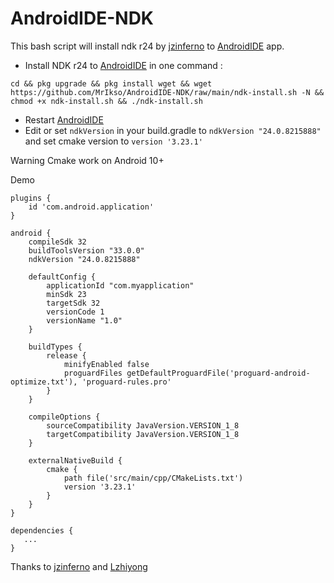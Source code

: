 # AndroidIDE-NDK
This bash script will install ndk r24 by [jzinferno](https://github.com/jzinferno) to  [AndroidIDE](https://github.com/itsaky/AndroidIDE) app.
- Install NDK r24 to [AndroidIDE](https://github.com/itsaky/AndroidIDE) in one command :
```
cd && pkg upgrade && pkg install wget && wget https://github.com/MrIkso/AndroidIDE-NDK/raw/main/ndk-install.sh -N && chmod +x ndk-install.sh && ./ndk-install.sh
```
- Restart [AndroidIDE](https://github.com/itsaky/AndroidIDE)
- Edit or set ```ndkVersion``` in your build.gradle to ```ndkVersion "24.0.8215888"``` and set cmake version to ```version '3.23.1'```

Warning Cmake work on Android 10+

Demo

```
plugins {
    id 'com.android.application'
}

android {
    compileSdk 32
    buildToolsVersion "33.0.0"
    ndkVersion "24.0.8215888"

    defaultConfig {
        applicationId "com.myapplication"
        minSdk 23
        targetSdk 32
        versionCode 1
        versionName "1.0"
    }
    
    buildTypes {
        release {
            minifyEnabled false
            proguardFiles getDefaultProguardFile('proguard-android-optimize.txt'), 'proguard-rules.pro'
        }
    }

    compileOptions {
        sourceCompatibility JavaVersion.VERSION_1_8
        targetCompatibility JavaVersion.VERSION_1_8
    }

    externalNativeBuild {
        cmake {
            path file('src/main/cpp/CMakeLists.txt')
            version '3.23.1'
        }
    }
}

dependencies {
   ...
}
```

Thanks to [jzinferno](https://github.com/jzinferno/termux-ndk) and [Lzhiyong](https://github.com/Lzhiyong)
